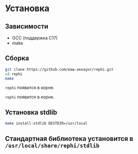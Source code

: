 # Установка

## Зависимости

- GCC (поддержка C17)
- make

## Сборка

```bash
git clone https://github.com/ваш-аккаунт/rephi.git
cd rephi
make
```
`rephi` появится в корне.

`rephi` появится в корне.

## Установка stdlib

```bash
make install-stdlib DESTDIR=/usr/local
```

Стандартная библиотека установится в
`/usr/local/share/rephi/stdlib`
---
